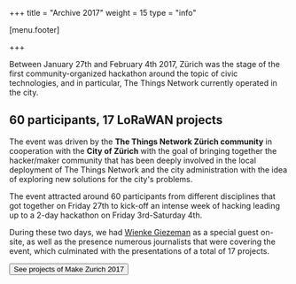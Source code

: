 +++
title = "Archive 2017"
weight = 15
type = "info"

[menu.footer]

+++

Between January 27th and February 4th 2017, Zürich was the stage of the first community-organized hackathon around the topic of civic technologies, and in particular, The Things Network currently operated in the city.

<!--more-->

## 60 participants, 17 LoRaWAN projects

The event was driven by the **The Things Network Zürich community** in cooperation with the **City of Zürich** with the goal of bringing together the hacker/maker community that has been deeply involved in the local deployment of The Things Network and the city administration with the idea of exploring new solutions for the city's problems.

The event attracted around 60 participants from different disciplines that got together on Friday 27th to kick-off an intense week of hacking leading up to a 2-day hackathon on Friday 3rd-Saturday 4th.

During these two days, we had [Wienke Giezeman](https://twitter.com/wienke) as a special guest on-site, as well as the presence numerous journalists that were covering the event, which culminated with the presentations of a total of 17 projects.

<a href="https://now.makezurich.ch/event/1">
  <button type="button" class="btn event-primary-color m-0 waves-effect waves-light" >
      See projects of Make Zurich 2017 <i class="fa fa-code ml-2"></i>
  </button>
</a>


